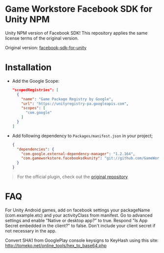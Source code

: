 # Game Workstore Facebook SDK for Unity NPM

Unity NPM version of Facebook SDK! This repository applies the same license terms of the original version. 

Original version: [facebook-sdk-for-unity](https://github.com/facebook/facebook-sdk-for-unity)

# Installation

- Add the Google Scope:
  
  ```json
  "scopedRegistries": [
    {
      "name": "Game Package Registry by Google",
      "url": "https://unityregistry-pa.googleapis.com",
      "scopes": [
        "com.google"
      ]
    }
  ]
  ```

- Add following dependency to `Packages/manifest.json` in your project;

  ```json
  {
    "dependencies": {
      "com.google.external-dependency-manager": "1.2.164",
      "com.gameworkstore.facebooksdkunity": "git://github.com/GameWorkstore/facebook-sdk-unity?path=Assets/Package"
    }
  }
  ```

> For the official plugin, check out the [original repository](https://github.com/facebook/facebook-sdk-for-unity)

# FAQ

For Unity Android games, add on facebook settings your packageName (com.example.etc) and your activityClass from manifest.
Go to advanced settings and enable "Native or desktop app?" to true. Respond "Is App Secret embedded in the client?" to false.
Don't include your client secret if not necessary in the app.

Convert SHA1 from GooglePlay console keysigns to KeyHash using this site:
http://tomeko.net/online_tools/hex_to_base64.php


